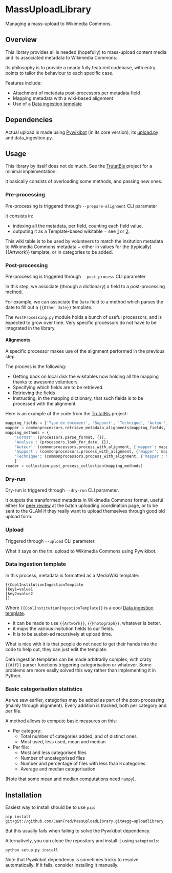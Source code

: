 MassUploadLibrary
=================

Managing a mass-upload to Wikimedia Commons.

Overview
--------

This library provides all is needed (hopefully) to mass-upload content media
and its associated metadata to Wikimedia Commons.

Its philosophy is to provide a nearly fully featured codebase, with entry points
to tailor the behaviour to each specific case.

Features include:
* Attachment of metadata post-processors per metadata field
* Mapping metadata with a wiki-based alignment
* Use of a [Data ingestion template]


Dependencies
------------

Actual upload is made using [Pywikibot] (in its core version), its [upload.py] and data_ingestion.py.


Usage
-----

This library by itself does not do much. See the [TrutatBis] project for a minimal implementation.

It basically consists of overloading some methods, and passing new ones.

### Pre-processing

Pre-processing is triggered through `--prepare-alignment` CLI parameter

It consists in: 
* indexing all the metadata, per field, counting each field value.
* outputing it as a Template-based wikitable − see [1] or [2].

This wiki table is to be used by volunteers to match the insitution metadata
to Wikimedia Commons metadata − either in values for the (typically) {{Artwork}} template,
or in categories to be added. 

### Post-processing

Pre-processing is triggered through `--post-process` CLI parameter

In this step, we associate (through a dictionary) a field to a post-processing method.

For example, we can associate the `Date` field to a method which parses the date
to fill out a `{{Other date}}` template.

The `PostProcessing.py` module holds a bunch of useful processors, and is expected
to grow over time. Very specific processors do not have to be integrated in the library.

#### Alignments

A specific processor makes use of the alignment performed in the previous step.

The process is the following:
* Getting back on local disk the wikitables now holding all the mapping thanks to awesome volunteers.
* Specifying which fields are to be retrieved.
* Retrieving the fields
* Instructing, in the mapping dictionary, that such fields is to be processed with the alignment.

Here is an example of the code from the [TrutatBis] project:
```python
mapping_fields = ['Type de document', 'Support', 'Technique', 'Auteur']
mapper = commonprocessors.retrieve_metadata_alignments(mapping_fields, alignment_template)
mapping_methods = {
    'Format': (processors.parse_format, {}),
    'Analyse': (processors.look_for_date, {}),
    'Auteur': (commonprocessors.process_with_alignment, {'mapper': mapper}),
    'Support': (commonprocessors.process_with_alignment, {'mapper': mapper}),
    'Technique': (commonprocessors.process_with_alignment, {'mapper': mapper}),
    }
reader = collection.post_process_collection(mapping_methods)
```


### Dry-run

Dry-run is triggered through `--dry-run` CLI parameter.

It outputs the transformed metadata in Wikimedia Commons format, useful either
for [peer review] at the batch uploading coordination page, or to be sent to the GLAM
if they really want to upload themselves through good old upload form.


### Upload

Triggered through `--upload` CLI parameter.

What it says on the tin: upload to Wikimedia Commons using Pywikibot.


### Data ingestion template

In this process, metadata is formatted as a MediaWiki template:
```
{{CoolInstitutionIngestionTemplate
|key1=value1
|key2=value2
}}
```

Where `{{CoolInstitutionIngestionTemplate}}` is a cool [Data ingestion template].

* it can be made to use `{{Artwork}}`, `{{Photograph}}`, whatever is better.
* it maps the various insitution fields to our fields.
* It is to be susbst-ed recursively at upload time.

What is nice with it is that people do not need to get their hands into the code to help out,
they can just edit the template.

Data ingestion templates can be made arbitrarily complex, with crazy `{{#if}}` parser functions
triggering categorisation or whatever. Some problems are more easily solved this
way rather than implementing it in Python.


### Basic categorisation statistics

As we saw earlier, categories may be added as part of the post-processing
(mainly through alignment). Every addition is tracked, both per category and per file.

A method allows to compute basic measures on this:
* Per category:
  * Total number of categories added, and of distinct ones
  * Most used, less used, mean and median
* Per file:
  * Most and less categorised files
  * Number of uncategorised files
  * Number and percentage of files with less than `N` categories
  * Average and median categorisation

(Note that some mean and median computations need `numpy`).


Installation
------------

Easiest way to install should be to use `pip`:

    pip install git+git://github.com/JeanFred/MassUploadLibrary.git#egg=uploadlibrary

But this usually fails when failing to solve the Pywikibot dependency.

Alternatively, you can clone the repository and install it using `setuptools`:

    python setup.py install


Note that Pywikibot dependency is sometimes tricky to resolve automatically.
If it fails, consider installing it manually.

[1]: https://commons.wikimedia.org/wiki/Commons:Batch_uploading/Fonds_Eug%C3%A8ne_Trutat_bis/Places
[2]: https://commons.wikimedia.org/wiki/Commons:Batch_uploading/Fonds_Eug%C3%A8ne_Trutat_bis/Auteur
[peer review]: https://commons.wikimedia.org/wiki/Commons:Batch_uploading/Fonds_Eug%C3%A8ne_Trutat_bis/test
[TrutatBis]: https://github.com/JeanFred/TrutatBis/blob/master/TrutatBis.py
[Data ingestion template]: https://commons.wikimedia.org/wiki/Category:Data_ingestion_layout_templates
[Pywikibot]: http://www.mediawiki.org/wiki/Manual:Pywikibot
[upload.py]: http://www.mediawiki.org/wiki/Manual:Pywikibot/upload.py
